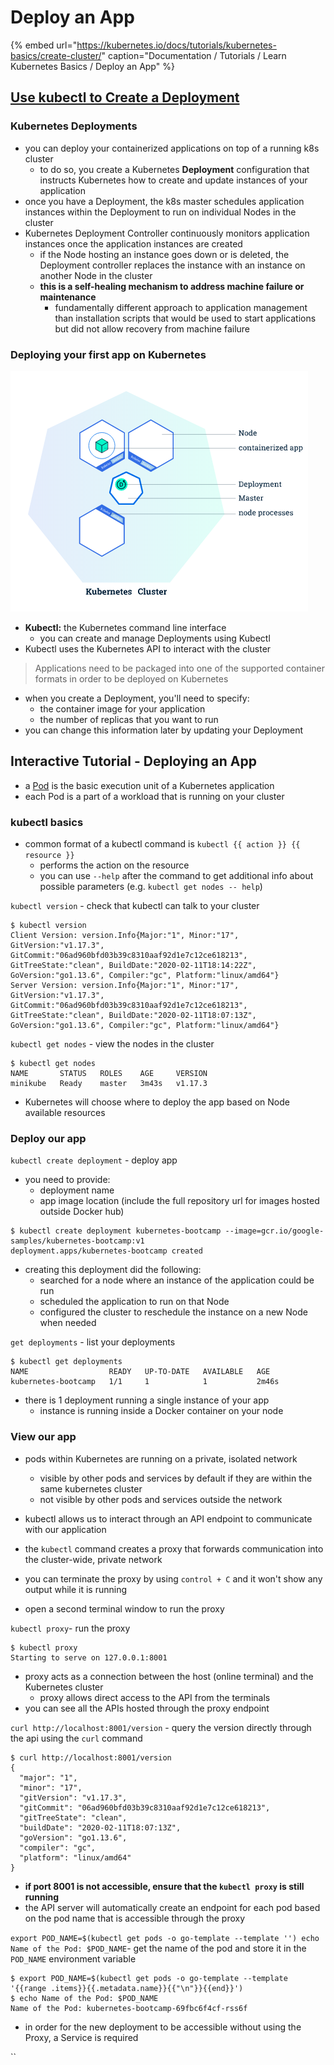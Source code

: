 # Deploy an App

{% embed url="https://kubernetes.io/docs/tutorials/kubernetes-basics/create-cluster/" caption="Documentation / Tutorials / Learn Kubernetes Basics / Deploy an App" %}

## [Use kubectl to Create a Deployment](https://kubernetes.io/docs/tutorials/kubernetes-basics/deploy-app/deploy-intro/)

### Kubernetes Deployments

* you can deploy your containerized applications on top of a running k8s cluster
  * to do so, you create a Kubernetes **Deployment** configuration that instructs Kubernetes how to create and update instances of your application
* once you have a Deployment, the k8s master schedules application instances within the Deployment to run on individual Nodes in the cluster
* Kubernetes Deployment Controller continuously monitors application instances once the application instances are created
  * if the Node hosting an instance goes down or is deleted, the Deployment controller replaces the instance with an instance on another Node in the cluster
  * **this is a self-healing mechanism to address machine failure or maintenance**
    * fundamentally different approach to application management than installation scripts that would be used to start applications but did not allow recovery from machine failure



### Deploying your first app on Kubernetes

![](../../../.gitbook/assets/image%20%282%29.png)

* **Kubectl:** the Kubernetes command line interface
  * you can create and manage Deployments using Kubectl
* Kubectl uses the Kubernetes API to interact with the cluster

> Applications need to be packaged into one of the supported container formats in order to be deployed on Kubernetes

* when you create a Deployment, you'll need to specify:
  * the container image for your application
  * the number of replicas that you want to run
* you can change this information later by updating your Deployment



## Interactive Tutorial - Deploying an App

* a [Pod](https://kubernetes.io/docs/concepts/workloads/pods/pod-overview/#understanding-pods) is the basic execution unit of a Kubernetes application
* each Pod is a part of a workload that is running on your cluster

### kubectl basics

* common format of a kubectl command is `kubectl {{ action }} {{ resource }}`
  * performs the action on the resource
  * you can use `--help` after the command to get additional info about possible parameters \(e.g. `kubectl get nodes -- help`\)

`kubectl version` - check that kubectl can talk to your cluster

```text
$ kubectl version
Client Version: version.Info{Major:"1", Minor:"17", GitVersion:"v1.17.3", GitCommit:"06ad960bfd03b39c8310aaf92d1e7c12ce618213", GitTreeState:"clean", BuildDate:"2020-02-11T18:14:22Z", GoVersion:"go1.13.6", Compiler:"gc", Platform:"linux/amd64"}
Server Version: version.Info{Major:"1", Minor:"17", GitVersion:"v1.17.3", GitCommit:"06ad960bfd03b39c8310aaf92d1e7c12ce618213", GitTreeState:"clean", BuildDate:"2020-02-11T18:07:13Z", GoVersion:"go1.13.6", Compiler:"gc", Platform:"linux/amd64"}
```

`kubectl get nodes` - view the nodes in the cluster

```text
$ kubectl get nodes
NAME       STATUS   ROLES    AGE     VERSION
minikube   Ready    master   3m43s   v1.17.3
```

* Kubernetes will choose where to deploy the app based on Node available resources

### Deploy our app

`kubectl create deployment` - deploy app

* you need to provide:
  * deployment name
  * app image location \(include the full repository url for images hosted outside Docker hub\)

```text
$ kubectl create deployment kubernetes-bootcamp --image=gcr.io/google-samples/kubernetes-bootcamp:v1
deployment.apps/kubernetes-bootcamp created
```

* creating this deployment did the following:
  * searched for a node where an instance of the application could be run
  * scheduled the application to run on that Node
  * configured the cluster to reschedule the instance on a new Node when needed

`get deployments` - list your deployments

```text
$ kubectl get deployments
NAME                  READY   UP-TO-DATE   AVAILABLE   AGE
kubernetes-bootcamp   1/1     1            1           2m46s
```

* there is 1 deployment running a single instance of your app
  * instance is running inside a Docker container on your node

### View our app

* pods within Kubernetes are running on a private, isolated network
  * visible by other pods and services by default if they are within the same kubernetes cluster
  * not visible by other pods and services outside the network
* kubectl allows us to interact through an API endpoint to communicate with our application
* the `kubectl` command creates a proxy that forwards communication into the cluster-wide, private network
* you can terminate the proxy by using `control + C` and it won't show any output while it is running



* open a second terminal window to run the proxy

`kubectl proxy`- run the proxy

```text
$ kubectl proxy
Starting to serve on 127.0.0.1:8001
```

* proxy acts as a connection between the host \(online terminal\) and the Kubernetes cluster
  * proxy allows direct access to the API from the terminals
* you can see all the APIs hosted through the proxy endpoint

`curl http://localhost:8001/version` - query the version directly through the api using the `curl` command

```text
$ curl http://localhost:8001/version
{
  "major": "1",
  "minor": "17",
  "gitVersion": "v1.17.3",
  "gitCommit": "06ad960bfd03b39c8310aaf92d1e7c12ce618213",
  "gitTreeState": "clean",
  "buildDate": "2020-02-11T18:07:13Z",
  "goVersion": "go1.13.6",
  "compiler": "gc",
  "platform": "linux/amd64"
}
```

* **if port 8001 is not accessible, ensure that the `kubectl proxy` is still running**
* the API server will automatically create an endpoint for each pod based on the pod name that is accessible through the proxy

`export POD_NAME=$(kubectl get pods -o go-template --template '') echo Name of the Pod: $POD_NAME`- get the name of the pod and store it in the `POD_NAME` environment variable

```text
$ export POD_NAME=$(kubectl get pods -o go-template --template '{{range .items}}{{.metadata.name}}{{"\n"}}{{end}}')
$ echo Name of the Pod: $POD_NAME
Name of the Pod: kubernetes-bootcamp-69fbc6f4cf-rss6f
```

* in order for the new deployment to be accessible without using the Proxy, a Service is required

\`\`

